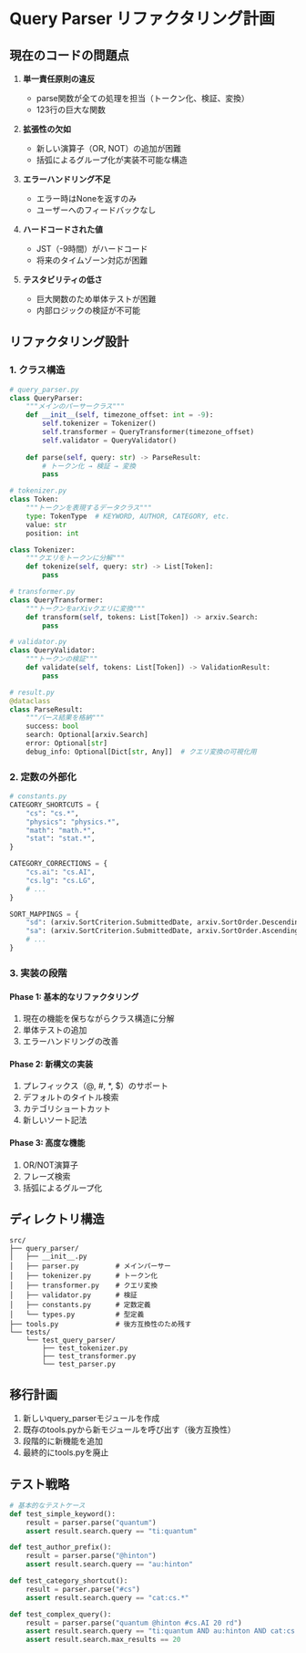 # Query Parser リファクタリング計画

## 現在のコードの問題点

1. **単一責任原則の違反**
   - parse関数が全ての処理を担当（トークン化、検証、変換）
   - 123行の巨大な関数

2. **拡張性の欠如**
   - 新しい演算子（OR, NOT）の追加が困難
   - 括弧によるグループ化が実装不可能な構造

3. **エラーハンドリング不足**
   - エラー時はNoneを返すのみ
   - ユーザーへのフィードバックなし

4. **ハードコードされた値**
   - JST（-9時間）がハードコード
   - 将来のタイムゾーン対応が困難

5. **テスタビリティの低さ**
   - 巨大関数のため単体テストが困難
   - 内部ロジックの検証が不可能

## リファクタリング設計

### 1. クラス構造

```python
# query_parser.py
class QueryParser:
    """メインのパーサークラス"""
    def __init__(self, timezone_offset: int = -9):
        self.tokenizer = Tokenizer()
        self.transformer = QueryTransformer(timezone_offset)
        self.validator = QueryValidator()
    
    def parse(self, query: str) -> ParseResult:
        # トークン化 → 検証 → 変換
        pass

# tokenizer.py
class Token:
    """トークンを表現するデータクラス"""
    type: TokenType  # KEYWORD, AUTHOR, CATEGORY, etc.
    value: str
    position: int

class Tokenizer:
    """クエリをトークンに分解"""
    def tokenize(self, query: str) -> List[Token]:
        pass

# transformer.py
class QueryTransformer:
    """トークンをarXivクエリに変換"""
    def transform(self, tokens: List[Token]) -> arxiv.Search:
        pass

# validator.py
class QueryValidator:
    """トークンの検証"""
    def validate(self, tokens: List[Token]) -> ValidationResult:
        pass

# result.py
@dataclass
class ParseResult:
    """パース結果を格納"""
    success: bool
    search: Optional[arxiv.Search]
    error: Optional[str]
    debug_info: Optional[Dict[str, Any]]  # クエリ変換の可視化用
```

### 2. 定数の外部化

```python
# constants.py
CATEGORY_SHORTCUTS = {
    "cs": "cs.*",
    "physics": "physics.*",
    "math": "math.*",
    "stat": "stat.*",
}

CATEGORY_CORRECTIONS = {
    "cs.ai": "cs.AI",
    "cs.lg": "cs.LG",
    # ...
}

SORT_MAPPINGS = {
    "sd": (arxiv.SortCriterion.SubmittedDate, arxiv.SortOrder.Descending),
    "sa": (arxiv.SortCriterion.SubmittedDate, arxiv.SortOrder.Ascending),
    # ...
}
```

### 3. 実装の段階

#### Phase 1: 基本的なリファクタリング
1. 現在の機能を保ちながらクラス構造に分解
2. 単体テストの追加
3. エラーハンドリングの改善

#### Phase 2: 新構文の実装
1. プレフィックス（@, #, *, $）のサポート
2. デフォルトのタイトル検索
3. カテゴリショートカット
4. 新しいソート記法

#### Phase 3: 高度な機能
1. OR/NOT演算子
2. フレーズ検索
3. 括弧によるグループ化

## ディレクトリ構造

```
src/
├── query_parser/
│   ├── __init__.py
│   ├── parser.py         # メインパーサー
│   ├── tokenizer.py      # トークン化
│   ├── transformer.py    # クエリ変換
│   ├── validator.py      # 検証
│   ├── constants.py      # 定数定義
│   └── types.py          # 型定義
├── tools.py              # 後方互換性のため残す
└── tests/
    └── test_query_parser/
        ├── test_tokenizer.py
        ├── test_transformer.py
        └── test_parser.py
```

## 移行計画

1. 新しいquery_parserモジュールを作成
2. 既存のtools.pyから新モジュールを呼び出す（後方互換性）
3. 段階的に新機能を追加
4. 最終的にtools.pyを廃止

## テスト戦略

```python
# 基本的なテストケース
def test_simple_keyword():
    result = parser.parse("quantum")
    assert result.search.query == "ti:quantum"

def test_author_prefix():
    result = parser.parse("@hinton")
    assert result.search.query == "au:hinton"

def test_category_shortcut():
    result = parser.parse("#cs")
    assert result.search.query == "cat:cs.*"

def test_complex_query():
    result = parser.parse("quantum @hinton #cs.AI 20 rd")
    assert result.search.query == "ti:quantum AND au:hinton AND cat:cs.AI"
    assert result.search.max_results == 20
```